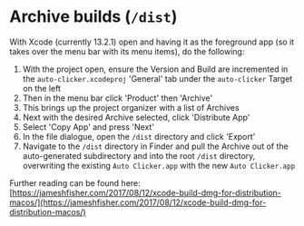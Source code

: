 # Archive builds (`/dist`)

With Xcode (currently 13.2.1) open and having it as the foreground app (so it takes over the menu bar with its menu items), do the following:

1. With the project open, ensure the Version and Build are incremented in the `auto-clicker.xcodeproj` 'General' tab under the `auto-clicker` Target on the left
2. Then in the menu bar click 'Product' then 'Archive'
3. This brings up the project organizer with a list of Archives
4. Next with the desired Archive selected, click 'Distribute App'
5. Select 'Copy App' and press 'Next'
6. In the file dialogue, open the `/dist` directory and click 'Export'
7. Navigate to the `/dist` directory in Finder and pull the Archive out of the auto-generated subdirectory and into the root `/dist` directory, overwriting the existing `Auto Clicker.app` with the new `Auto Clicker.app`

Further reading can be found here: [https://jameshfisher.com/2017/08/12/xcode-build-dmg-for-distribution-macos/](https://jameshfisher.com/2017/08/12/xcode-build-dmg-for-distribution-macos/)
